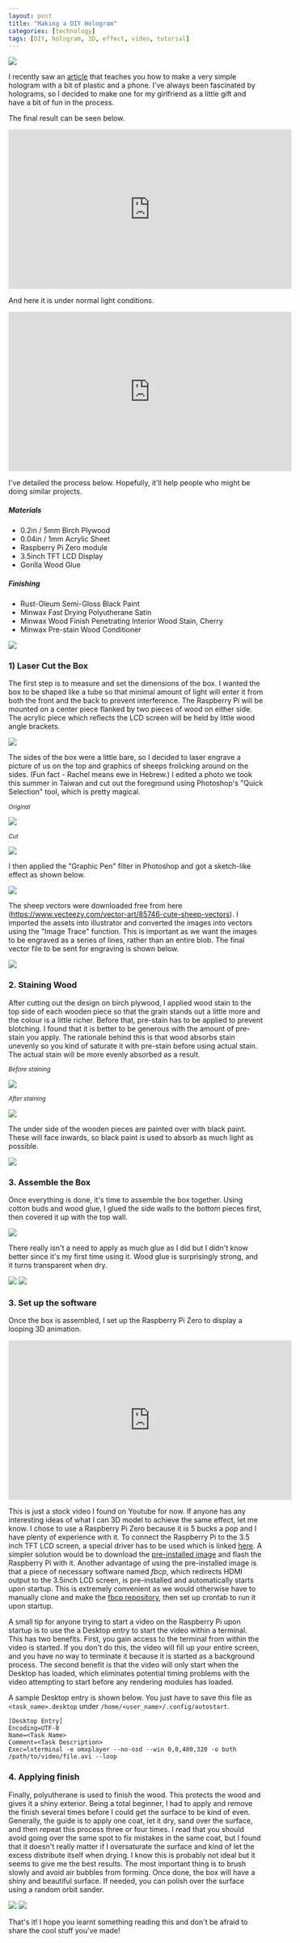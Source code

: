```yaml
---
layout: post
title: "Making a DIY Hologram"
categories: [technology]
tags: [DIY, hologram, 3D, effect, video, tutorial]
---
```


<img src="/assets/images/hologram.jpg" class="thumbnail">

I recently saw an [article](https://www.telegraph.co.uk/technology/mobile-phones/11780393/How-to-turn-your-phone-into-a-3D-hologram-projector.html) that teaches you how to make a very simple hologram with a bit of plastic and a phone. I've always been fascinated by holograms, so I decided to make one for my girlfriend as a little gift and have a bit of fun in the process. 

The final result can be seen below.

<iframe width="560" height="315" src="https://www.youtube.com/embed/PNDoPP2o-Co" frameborder="0" allowfullscreen></iframe>

And here it is under normal light conditions.

<iframe width="560" height="315" src="https://www.youtube.com/embed/sWWBp5LZS3E" frameborder="0" allowfullscreen></iframe>

I've detailed the process below. Hopefully, it'll help people who might be doing similar projects.

##### Materials
* 0.2in / 5mm Birch Plywood
* 0.04in / 1mm Acrylic Sheet
* Raspberry Pi Zero module
* 3.5inch TFT LCD Display
* Gorilla Wood Glue

##### Finishing
* Rust-Oleum Semi-Gloss Black Paint
* Minwax Fast Drying Polyutherane Satin
* Minwax Wood Finish Penetrating Interior Wood Stain, Cherry
* Minwax Pre-stain Wood Conditioner

<img src="/assets/images/wood_finish.jpg" class="thumbnail">

### 1) Laser Cut the Box

The first step is to measure and set the dimensions of the box. I wanted the box to be shaped like a tube so that minimal amount of light will enter it from both the front and the back to prevent interference. The Raspberry Pi will be mounted on a center piece flanked by two pieces of wood on either side. The acrylic piece which reflects the LCD screen will be held by little wood angle brackets.

<img src="/assets/images/lasercut_box.svg" class="thumbnail">

The sides of the box were a little bare, so I decided to laser engrave a picture of us on the top and graphics of sheeps frolicking around on the sides. (Fun fact - Rachel means ewe in Hebrew.) I edited a photo we took this summer in Taiwan and cut out the foreground using Photoshop's "Quick Selection" tool, which is pretty magical.

*<sub>Original</sub>*

<img src="/assets/images/portrait_original.jpg" class="thumbnail">

*<sub>Cut</sub>*

<img src="/assets/images/portrait_cut.jpg" class="thumbnail">

I then applied the "Graphic Pen" filter in Photoshop and got a sketch-like effect as shown below.

<img src="/assets/images/portrait_sketch.png" class="thumbnail">

The sheep vectors were downloaded free from here (https://www.vecteezy.com/vector-art/85746-cute-sheep-vectors). I imported the assets into illustrator and converted the images into vectors using the "Image Trace" function. This is important as we want the images to be engraved as a series of lines, rather than an entire blob. The final vector file to be sent for engraving is shown below.

<img src="/assets/images/lasercut_everything.svg" class="thumbnail">

### 2. Staining Wood

After cutting out the design on birch plywood, I applied wood stain to the top side of each wooden piece so that the grain stands out a little more and the colour is a little richer. Before that, pre-stain has to be applied to prevent blotching. I found that it is better to be generous with the amount of pre-stain you apply. The rationale behind this is that wood absorbs stain unevenly so you kind of saturate it with pre-stain before using actual stain. The actual stain will be more evenly absorbed as a result.

*<sub>Before staining</sub>*

<img src="/assets/images/stain_before.jpg" class="thumbnail">

*<sub>After staining</sub>*

<img src="/assets/images/stain_after.jpg" class="thumbnail">

The under side of the wooden pieces are painted over with black paint. These will face inwards, so black paint is used to absorb as much light as possible. 

<img src="/assets/images/stain_painted.jpg" class="thumbnail">

### 3. Assemble the Box

Once everything is done, it's time to assemble the box together. Using cotton buds and wood glue, I glued the side walls to the bottom pieces first, then covered it up with the top wall. 

<img src="/assets/images/wood_glue.jpg" class="thumbnail">

There really isn't a need to apply as much glue as I did but I didn't know better since it's my first time using it. Wood glue is surprisingly strong, and it turns transparent when dry.

<img src="/assets/images/box_glued_front.jpg" class="thumbnail">

<img src="/assets/images/box_glued_side.jpg" class="thumbnail">

### 3. Set up the software

Once the box is assembled, I set up the Raspberry Pi Zero to display a looping 3D animation.

<iframe width="560" height="315" src="https://www.youtube.com/embed/wp7WiBWxDok" frameborder="0" allowfullscreen></iframe>

This is just a stock video I found on Youtube for now. If anyone has any interesting ideas of what I can 3D model to achieve the same effect, let me know. I chose to use a Raspberry Pi Zero because it is 5 bucks a pop and I have plenty of experience with it. To connect the Raspberry Pi to the 3.5 inch TFT LCD screen, a special driver has to be used which is linked [here](https://www.waveshare.com/wiki/3.5inch_RPi_LCD_\(A\)#Driver). A simpler solution would be to download the [pre-installed image](https://www.waveshare.com/wiki/3.5inch_RPi_LCD_\(A\)#Image) and flash the Raspberry Pi with it. Another advantage of using the pre-installed image is that a piece of necessary software named *fbcp*, which redirects HDMI output to the 3.5inch LCD screen, is pre-installed and automatically starts upon startup. This is extremely convenient as we would otherwise have to manually clone and make the [fbcp repository](https://github.com/tasanakorn/rpi-fbcp), then set up crontab to run it upon startup.

A small tip for anyone trying to start a video on the Raspberry Pi upon startup is to use the a Desktop entry to start the video within a terminal. This has two benefits. First, you gain access to the terminal from within the video is started. If you don't do this, the video will fill up your entire screen, and you have no way to terminate it because it is started as a background process. The second benefit is that the video will only start when the Desktop has loaded, which eliminates potential timing problems with the video attempting to start before any rendering modules has loaded.

A sample Desktop entry is shown below. You just have to save this file as `<task_name>.desktop` under `/home/<user_name>/.config/autostart`.

```
[Desktop Entry]
Encoding=UTF-8
Name=<Task Name>
Comment=<Task Description>
Exec=lxterminal -e omxplayer --no-osd --win 0,0,480,320 -o both /path/to/video/file.avi --loop
```

### 4. Applying finish

Finally, polyutherane is used to finish the wood. This protects the wood and gives it a shiny exterior. Being a total beginner, I had to apply and remove the finish several times before I could get the surface to be kind of even. Generally, the guide is to apply one coat, let it dry, sand over the surface, and then repeat this process three or four times. I read that you should avoid going over the same spot to fix mistakes in the same coat, but I found that it doesn't really matter if I oversaturate the surface and kind of let the excess distribute itself when drying. I know this is probably not ideal but it seems to give me the best results. The most important thing is to brush slowly and avoid air bubbles from forming. Once done, the box will have a shiny and beautiful surface. If needed, you can polish over the surface using a random orbit sander.

<img src="/assets/images/box_finished_side.jpg" class="thumbnail">

<img src="/assets/images/box_finished_top.jpg" class="thumbnail">

That's it! I hope you learnt something reading this and don't be afraid to share the cool stuff you've made!